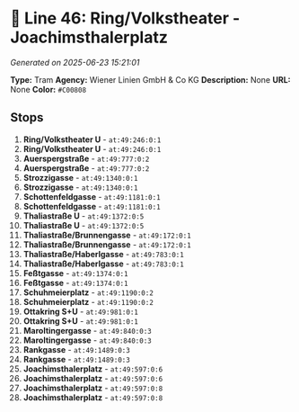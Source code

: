 # 🚊 Line 46: Ring/Volkstheater - Joachimsthalerplatz

*Generated on 2025-06-23 15:21:01*

**Type:** Tram
**Agency:** Wiener Linien GmbH & Co KG
**Description:** None
**URL:** None
**Color:** `#C00808`

## Stops

1. **Ring/Volkstheater U** - `at:49:246:0:1`
2. **Ring/Volkstheater U** - `at:49:246:0:1`
3. **Auerspergstraße** - `at:49:777:0:2`
4. **Auerspergstraße** - `at:49:777:0:2`
5. **Strozzigasse** - `at:49:1340:0:1`
6. **Strozzigasse** - `at:49:1340:0:1`
7. **Schottenfeldgasse** - `at:49:1181:0:1`
8. **Schottenfeldgasse** - `at:49:1181:0:1`
9. **Thaliastraße U** - `at:49:1372:0:5`
10. **Thaliastraße U** - `at:49:1372:0:5`
11. **Thaliastraße/Brunnengasse** - `at:49:172:0:1`
12. **Thaliastraße/Brunnengasse** - `at:49:172:0:1`
13. **Thaliastraße/Haberlgasse** - `at:49:783:0:1`
14. **Thaliastraße/Haberlgasse** - `at:49:783:0:1`
15. **Feßtgasse** - `at:49:1374:0:1`
16. **Feßtgasse** - `at:49:1374:0:1`
17. **Schuhmeierplatz** - `at:49:1190:0:2`
18. **Schuhmeierplatz** - `at:49:1190:0:2`
19. **Ottakring S+U** - `at:49:981:0:1`
20. **Ottakring S+U** - `at:49:981:0:1`
21. **Maroltingergasse** - `at:49:840:0:3`
22. **Maroltingergasse** - `at:49:840:0:3`
23. **Rankgasse** - `at:49:1489:0:3`
24. **Rankgasse** - `at:49:1489:0:3`
25. **Joachimsthalerplatz** - `at:49:597:0:6`
26. **Joachimsthalerplatz** - `at:49:597:0:6`
27. **Joachimsthalerplatz** - `at:49:597:0:8`
28. **Joachimsthalerplatz** - `at:49:597:0:8`